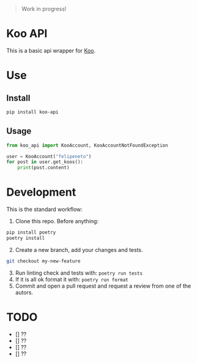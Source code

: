 > Work in progress!

# Koo API

This is a basic api wrapper for [Koo](https://www.kooapp.com/).

# Use
## Install
```bash
pip install koo-api
```

## Usage

```python
from koo_api import KooAccount, KooAccountNotFoundException

user = KooAccount("felipeneto")
for post in user.get_koos():
    print(post.content)
```


# Development


This is the standard workflow:

1. Clone this repo.
Before anything:

```bash
pip install poetry
poetry install
```

2. Create a new branch, add your changes and tests.
```bash
git checkout my-new-feature
```

3. Run linting check and tests with: `poetry run tests`
4. If it is all ok format it with: `poetry run format`
4. Commit and open a pull request and request a review from one of the autors.


# TODO

- [] ??
- [] ??
- [] ??
- [] ??
